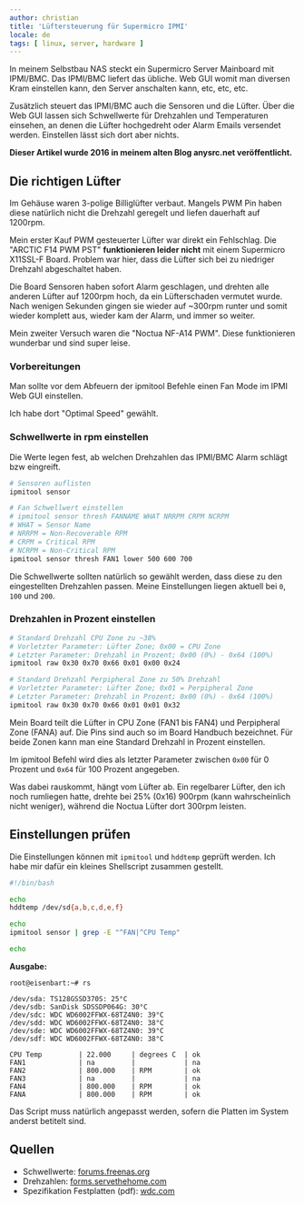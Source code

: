 ```yaml
---
author: christian
title: 'Lüftersteuerung für Supermicro IPMI'
locale: de
tags: [ linux, server, hardware ]
---
```


In meinem Selbstbau NAS steckt ein Supermicro Server Mainboard mit IPMI/BMC.
Das IPMI/BMC liefert das übliche. Web GUI womit man diversen Kram einstellen kann, den Server anschalten
kann, etc, etc, etc.

Zusätzlich steuert das IPMI/BMC auch die Sensoren und die Lüfter. Über die Web GUI lassen sich
Schwellwerte für Drehzahlen und Temperaturen einsehen, an denen die Lüfter hochgedreht oder
Alarm Emails versendet werden. Einstellen lässt sich dort aber nichts.

**Dieser Artikel wurde 2016 in meinem alten Blog anysrc.net veröffentlicht.**

## Die richtigen Lüfter

Im Gehäuse waren 3-polige Billiglüfter verbaut. Mangels PWM Pin haben diese natürlich nicht die Drehzahl
geregelt und liefen dauerhaft auf 1200rpm.

Mein erster Kauf PWM gesteuerter Lüfter war direkt ein Fehlschlag. Die "ARCTIC F14 PWM PST" **funktionieren
leider nicht** mit einem Supermicro X11SSL-F Board. Problem war hier, dass die Lüfter sich bei zu niedriger Drehzahl
abgeschaltet haben.

Die Board Sensoren haben sofort Alarm geschlagen, und drehten alle anderen Lüfter auf 1200rpm hoch, da ein
Lüfterschaden vermutet wurde. Nach wenigen Sekunden gingen sie wieder auf ~300rpm runter und somit wieder komplett aus,
wieder kam der Alarm, und immer so weiter.

Mein zweiter Versuch waren die "Noctua NF-A14 PWM". Diese funktionieren wunderbar und sind super leise.

### Vorbereitungen

Man sollte vor dem Abfeuern der ipmitool Befehle einen Fan Mode im IPMI Web GUI einstellen.

Ich habe dort "Optimal Speed" gewählt.

### Schwellwerte in rpm einstellen

Die Werte legen fest, ab welchen Drehzahlen das IPMI/BMC Alarm schlägt bzw eingreift.

```sh
# Sensoren auflisten
ipmitool sensor

# Fan Schwellwert einstellen
# ipmitool sensor thresh FANNAME WHAT NRRPM CRPM NCRPM
# WHAT = Sensor Name
# NRRPM = Non-Recoverable RPM
# CRPM = Critical RPM
# NCRPM = Non-Critical RPM
ipmitool sensor thresh FAN1 lower 500 600 700
```

Die Schwellwerte sollten natürlich so gewählt werden, dass diese zu den eingestellten
Drehzahlen passen. Meine Einstellungen liegen aktuell bei `0`, `100` und `200`.

### Drehzahlen in Prozent einstellen

```sh
# Standard Drehzahl CPU Zone zu ~38%
# Vorletzter Parameter: Lüfter Zone; 0x00 = CPU Zone
# Letzter Parameter: Drehzahl in Prozent; 0x00 (0%) - 0x64 (100%)
ipmitool raw 0x30 0x70 0x66 0x01 0x00 0x24

# Standard Drehzahl Perpipheral Zone zu 50% Drehzahl
# Vorletzter Parameter: Lüfter Zone; 0x01 = Perpipheral Zone
# Letzter Parameter: Drehzahl in Prozent; 0x00 (0%) - 0x64 (100%)
ipmitool raw 0x30 0x70 0x66 0x01 0x01 0x32
```

Mein Board teilt die Lüfter in CPU Zone (FAN1 bis FAN4) und Perpipheral Zone (FANA) auf.
Die Pins sind auch so im Board Handbuch bezeichnet. Für beide Zonen kann man eine Standard Drehzahl in Prozent
einstellen.

Im ipmitool Befehl wird dies als letzter Parameter zwischen `0x00` für 0 Prozent und `0x64` für 100 Prozent angegeben.

Was dabei rauskommt, hängt vom Lüfter ab. Ein regelbarer Lüfter, den ich noch rumliegen hatte,
drehte bei 25% (0x16) 900rpm (kann wahrscheinlich nicht weniger), während die Noctua Lüfter dort 300rpm leisten.

## Einstellungen prüfen

Die Einstellungen können mit `ipmitool` und `hddtemp` geprüft werden.
Ich habe mir dafür ein kleines Shellscript zusammen gestellt.

```sh
#!/bin/bash

echo
hddtemp /dev/sd{a,b,c,d,e,f}

echo
ipmitool sensor | grep -E "^FAN|^CPU Temp"

echo
```

**Ausgabe:**

```
root@eisenbart:~# rs

/dev/sda: TS128GSSD370S: 25°C
/dev/sdb: SanDisk SDSSDP064G: 30°C
/dev/sdc: WDC WD6002FFWX-68TZ4N0: 39°C
/dev/sdd: WDC WD6002FFWX-68TZ4N0: 38°C
/dev/sde: WDC WD6002FFWX-68TZ4N0: 39°C
/dev/sdf: WDC WD6002FFWX-68TZ4N0: 38°C

CPU Temp         | 22.000     | degrees C  | ok
FAN1             | na         |            | na
FAN2             | 800.000    | RPM        | ok
FAN3             | na         |            | na
FAN4             | 800.000    | RPM        | ok
FANA             | 800.000    | RPM        | ok
```

Das Script muss natürlich angepasst werden, sofern die Platten im System anderst betitelt sind.

## Quellen

- Schwellwerte: [forums.freenas.org](https://forums.freenas.org/index.php?threads/how-to-change-sensor-thresholds-with-ipmi-using-ipmitool.23571/)
- Drehzahlen: [forms.servethehome.com](https://forums.servethehome.com/index.php?resources/supermicro-x9-x10-x11-fan-speed-control.20/)
- Spezifikation Festplatten (pdf): [wdc.com](http://www.wdc.com/wdproducts/library/SpecSheet/ENG/2879-800022.pdf)
